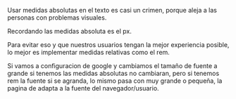 Usar medidas absolutas en el texto es casi un crimen, porque aleja a las personas con problemas visuales.

Recordando las medidas absoluta es el px.

Para evitar eso y que nuestros usuarios tengan la mejor experiencia posible, lo mejor es implementar medidas relativas como el rem.

Si vamos a configuracion de google y cambiamos el tamaño de fuente a grande si tenemos las medidas absolutas no cambiaran, pero si tenemos rem la fuente si se agranda, lo mismo pasa con muy grande o pequeña, la pagina de adapta a la fuente del navegador/usuario.